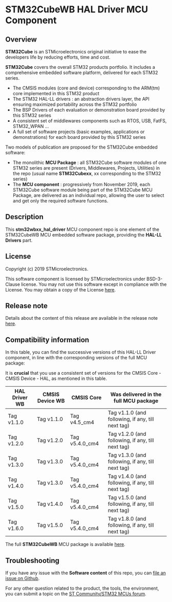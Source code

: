 # STM32CubeWB HAL Driver MCU Component

## Overview

**STM32Cube** is an STMicroelectronics original initiative to ease the developers life by reducing efforts, time and cost.

**STM32Cube** covers the overall STM32 products portfolio. It includes a comprehensive embedded software platform, delivered for each STM32 series.
   * The CMSIS modules (core and device) corresponding to the ARM(tm) core implemented in this STM32 product
   * The STM32 HAL-LL drivers : an abstraction drivers layer, the API ensuring maximized portability across the STM32 portfolio
   * The BSP Drivers of each evaluation or demonstration board provided by this STM32 series
   * A consistent set of middlewares components such as RTOS, USB, FatFS, STM32_WPAN ...
   * A full set of software projects (basic examples, applications or demonstrations) for each board provided by this STM32 series

Two models of publication are proposed for the STM32Cube embedded software:
   * The monolithic **MCU Package** : all STM32Cube software modules of one STM32 series are present (Drivers, Middlewares, Projects, Utilities) in the repo (usual name **STM32Cubexx**, xx corresponding to the STM32 series)
   * The **MCU component** : progressively from November 2019, each STM32Cube software module being part of the STM32Cube MCU Package, are delivered as an individual repo, allowing the user to select and get only the required software functions.

## Description

This **stm32wbxx_hal_driver** MCU component repo is one element of the STM32CubeWB MCU embedded software package, providing the **HAL-LL Drivers** part.

## License

Copyright (c) 2019 STMicroelectronics.

This software component is licensed by STMicroelectronics under BSD-3-Clause license. You may not use this software except in compliance with the License. 
You may obtain a copy of the License [here](https://opensource.org/licenses/BSD-3-Clause).

## Release note

Details about the content of this release are available in the release note [here](https://htmlpreview.github.io/?https://github.com/STMicroelectronics/stm32wbxx_hal_driver/blob/master/Release_Notes.html).


## Compatibility information

In this table, you can find the successive versions of this HAL-LL Driver component, in line with the corresponding versions of the full MCU package:

It is **crucial** that you use a consistent set of versions for the CMSIS Core - CMSIS Device - HAL, as mentioned in this table.

HAL Driver WB | CMSIS Device WB | CMSIS Core     | Was delivered in the full MCU package
------------- | --------------- | ----------     | -------------------------------------
Tag v1.1.0    | Tag v1.1.0      | Tag v4.5_cm4   | Tag v1.1.0 (and following, if any, till next tag)
Tag v1.2.0    | Tag v1.2.0      | Tag v5.4.0_cm4 | Tag v1.2.0 (and following, if any, till next tag)
Tag v1.3.0    | Tag v1.3.0      | Tag v5.4.0_cm4 | Tag v1.3.0 (and following, if any, till next tag)
Tag v1.4.0    | Tag v1.3.0      | Tag v5.4.0_cm4 | Tag v1.4.0 (and following, if any, till next tag)
Tag v1.5.0    | Tag v1.4.0      | Tag v5.4.0_cm4 | Tag v1.5.0 (and following, if any, till next tag)
Tag v1.6.0    | Tag v1.5.0      | Tag v5.4.0_cm4 | Tag v1.8.0 (and following, if any, till next tag)


The full **STM32CubeWB** MCU package is available [here](https://github.com/STMicroelectronics/STM32CubeWB).

## Troubleshooting

If you have any issue with the **Software content** of this repo, you can [file an issue on Github](https://github.com/STMicroelectronics/stm32wbxx_hal_driver/issues/new/choose).

For any other question related to the product, the tools, the environment, you can submit a topic on the [ST Community/STM32 MCUs forum](https://community.st.com/s/group/0F90X000000AXsASAW/stm32-mcus).